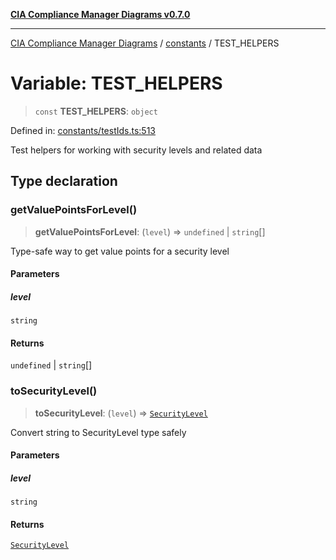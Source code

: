 [**CIA Compliance Manager Diagrams v0.7.0**](../../README.md)

***

[CIA Compliance Manager Diagrams](../../modules.md) / [constants](../README.md) / TEST\_HELPERS

# Variable: TEST\_HELPERS

> `const` **TEST\_HELPERS**: `object`

Defined in: [constants/testIds.ts:513](https://github.com/Hack23/cia-compliance-manager/blob/5a46a25cd2e09ba091444827f045b3618a447654/src/constants/testIds.ts#L513)

Test helpers for working with security levels and related data

## Type declaration

### getValuePointsForLevel()

> **getValuePointsForLevel**: (`level`) => `undefined` \| `string`[]

Type-safe way to get value points for a security level

#### Parameters

##### level

`string`

#### Returns

`undefined` \| `string`[]

### toSecurityLevel()

> **toSecurityLevel**: (`level`) => [`SecurityLevel`](../../types/cia/type-aliases/SecurityLevel.md)

Convert string to SecurityLevel type safely

#### Parameters

##### level

`string`

#### Returns

[`SecurityLevel`](../../types/cia/type-aliases/SecurityLevel.md)
